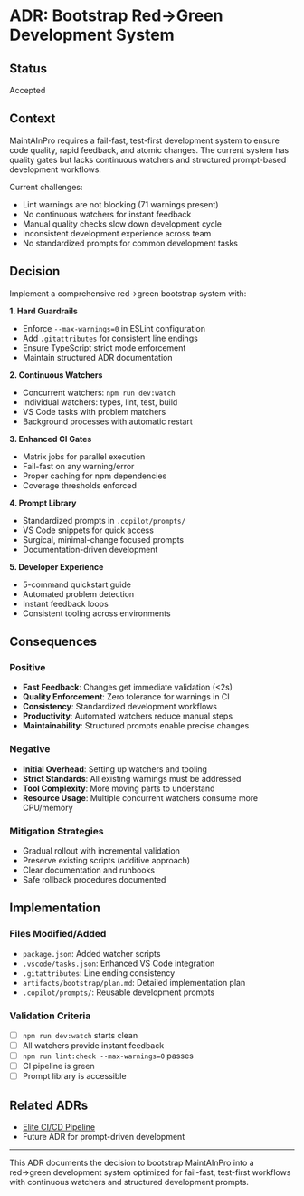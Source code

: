 # ADR: Bootstrap Red→Green Development System

## Status

Accepted

## Context

MaintAInPro requires a fail-fast, test-first development system to ensure code
quality, rapid feedback, and atomic changes. The current system has quality
gates but lacks continuous watchers and structured prompt-based development
workflows.

Current challenges:

- Lint warnings are not blocking (71 warnings present)
- No continuous watchers for instant feedback
- Manual quality checks slow down development cycle
- Inconsistent development experience across team
- No standardized prompts for common development tasks

## Decision

Implement a comprehensive red→green bootstrap system with:

**1. Hard Guardrails**

- Enforce `--max-warnings=0` in ESLint configuration
- Add `.gitattributes` for consistent line endings
- Ensure TypeScript strict mode enforcement
- Maintain structured ADR documentation

**2. Continuous Watchers**

- Concurrent watchers: `npm run dev:watch`
- Individual watchers: types, lint, test, build
- VS Code tasks with problem matchers
- Background processes with automatic restart

**3. Enhanced CI Gates**

- Matrix jobs for parallel execution
- Fail-fast on any warning/error
- Proper caching for npm dependencies
- Coverage thresholds enforced

**4. Prompt Library**

- Standardized prompts in `.copilot/prompts/`
- VS Code snippets for quick access
- Surgical, minimal-change focused prompts
- Documentation-driven development

**5. Developer Experience**

- 5-command quickstart guide
- Automated problem detection
- Instant feedback loops
- Consistent tooling across environments

## Consequences

### Positive

- **Fast Feedback**: Changes get immediate validation (<2s)
- **Quality Enforcement**: Zero tolerance for warnings in CI
- **Consistency**: Standardized development workflows
- **Productivity**: Automated watchers reduce manual steps
- **Maintainability**: Structured prompts enable precise changes

### Negative

- **Initial Overhead**: Setting up watchers and tooling
- **Strict Standards**: All existing warnings must be addressed
- **Tool Complexity**: More moving parts to understand
- **Resource Usage**: Multiple concurrent watchers consume more CPU/memory

### Mitigation Strategies

- Gradual rollout with incremental validation
- Preserve existing scripts (additive approach)
- Clear documentation and runbooks
- Safe rollback procedures documented

## Implementation

### Files Modified/Added

- `package.json`: Added watcher scripts
- `.vscode/tasks.json`: Enhanced VS Code integration
- `.gitattributes`: Line ending consistency
- `artifacts/bootstrap/plan.md`: Detailed implementation plan
- `.copilot/prompts/`: Reusable development prompts

### Validation Criteria

- [ ] `npm run dev:watch` starts clean
- [ ] All watchers provide instant feedback
- [ ] `npm run lint:check --max-warnings=0` passes
- [ ] CI pipeline is green
- [ ] Prompt library is accessible

## Related ADRs

- [Elite CI/CD Pipeline](../adr/adr-elite-ci-cd.md)
- Future ADR for prompt-driven development

---

This ADR documents the decision to bootstrap MaintAInPro into a red→green
development system optimized for fail-fast, test-first workflows with continuous
watchers and structured development prompts.

